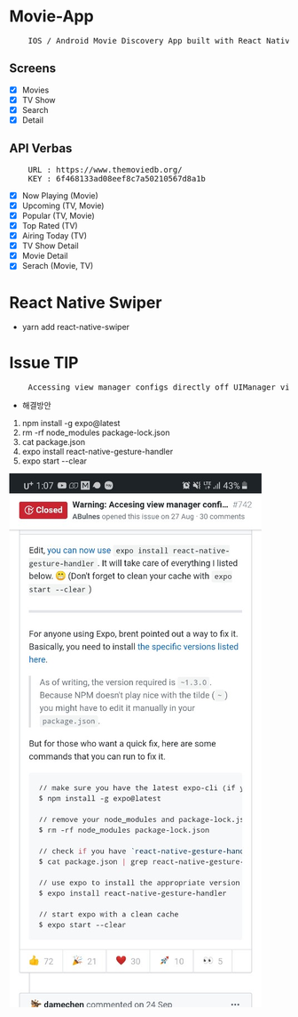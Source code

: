 # Movie-App

<pre>
    IOS / Android Movie Discovery App built with React Native.
</pre>

## Screens

- [x] Movies
- [x] TV Show
- [x] Search
- [x] Detail

## API Verbas

<pre>
    URL : https://www.themoviedb.org/
    KEY : 6f468133ad08eef8c7a50210567d8a1b
</pre>

- [x] Now Playing (Movie)
- [x] Upcoming (TV, Movie)
- [x] Popular (TV, Movie)
- [x] Top Rated (TV)
- [x] Airing Today (TV)
- [x] TV Show Detail
- [x] Movie Detail
- [x] Serach (Movie, TV)

# React Native Swiper

- yarn add react-native-swiper

# Issue TIP

<pre>
    Accessing view manager configs directly off UIManager via UIManager['getConteents'] is no longer ...
</pre>

- 해결방안

1.  npm install -g expo@latest
2.  rm -rf node_modules package-lock.json
3.  cat package.json
4.  expo install react-native-gesture-handler
5.  expo start --clear

![issue01](https://github.com/riosee2415/react-native-movie-app/blob/master/issue/issue01.jpeg?raw=true)
